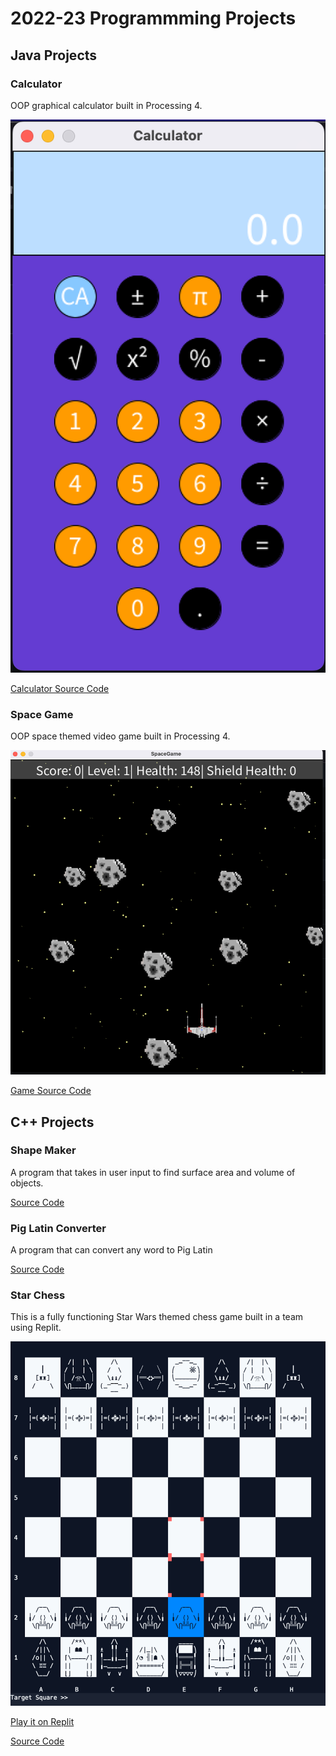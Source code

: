 # 2022-23 Programmming Projects

## Java Projects

### Calculator
OOP graphical calculator built in Processing 4.

![Running Calculator](https://github.com/swood136/programming-portfolio23/blob/main/images/calc.png?raw=true)

[Calculator Source Code](https://github.com/swood136/programming-portfolio23/tree/main/src/Calc/Calculator/Calculator)

### Space Game
OOP space themed video game built in Processing 4.

![Running Game](https://github.com/swood136/programming-portfolio23/blob/main/images/spaceGame.png?raw=true)

[Game Source Code](https://github.com/swood136/programming-portfolio23/tree/main/src/game)

## C++ Projects

### Shape Maker

A program that takes in user input to find surface area and volume of objects.

[Source Code](https://github.com/swood136/programming-portfolio23/tree/main/src/ShapeMaker)

### Pig Latin Converter

A program that can convert any word to Pig Latin

[Source Code](https://github.com/swood136/programming-portfolio23/blob/main/src/PigLatin/PigLatin)

### Star Chess

This is a fully functioning Star Wars themed chess game built in a team using Replit.

![Running Game](https://github.com/swood136/programming-portfolio23/blob/main/images/Screen%20Shot%202023-05-23%20at%209.45.54%20AM.png?raw=true)

[Play it on Replit](https://replit.com/@the-do-nothings/Star-Chess)

[Source Code](https://github.com/RobertBu1/Group_StarChess/tree/main/src)

